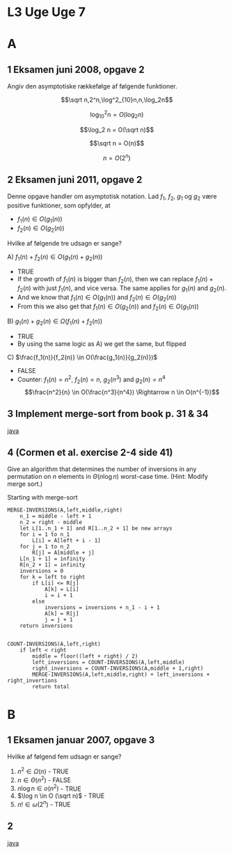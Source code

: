 # L3 Uge Uge 7

# A

## 1 Eksamen juni 2008, opgave 2

Angiv den asymptotiske rækkefølge af følgende funktioner.

$$\sqrt n,2^n,\log^2_{10}n,n,\log_2n$$

$$\log^2_{10} n = O(\log_2 n)$$

$$\log_2 n = O(\sqrt n)$$

$$\sqrt n = O(n)$$

$$n = O(2^n)$$

## 2 Eksamen juni 2011, opgave 2

Denne opgave handler om asymptotisk notation.
Lad $f_1$, $f_2$, $g_1$ og $g_2$ være positive funktioner, som opfylder, at
 - $f_1(n) \in O(g_1(n))$
 - $f_2(n) \in O(g_2(n))$

Hvilke af følgende tre udsagn er sange?

A) $f_1(n) + f_2(n) \in O(g_1(n) + g_2(n))$
- TRUE
- If the growth of $f_1(n)$ is bigger than $f_2(n)$, then we can replace $f_1(n) + f_2(n)$ with just $f_1(n)$, and vice versa. The same applies for $g_1(n)$ and $g_2(n)$.
- And we know that $f_1(n) \in O(g_1(n))$ and $f_2(n) \in O(g_2(n))$
- From this we also get that $f_1(n) \in O(g_2(n))$ and $f_2(n) \in O(g_1(n))$

B) $g_1(n) + g_2(n) \in \Omega (f_1(n) + f_2(n))$
- TRUE
- By using the same logic as A) we get the same, but flipped

C) $\frac{f_1(n)}{f_2(n)} \in O(\frac{g_1(n)}{g_2(n)})$
- FALSE
- Counter: $f_1(n) = n^2$, $f_2(n) = n$, $g_2(n^3)$ and $g_2(n) = n^4$
$$\frac{n^2}{n} \in O(\frac{n^3}{n^4}) \Rightarrow n \in O(n^{-1})$$

## 3 Implement merge-sort from book p. 31 & 34

[java](java/L3.java)

## 4 (Cormen et al. exercise 2-4 side 41)

Give an algorithm that determines the number of inversions in any permutation
on $n$ elements in $\Theta (n \log n)$ worst-case time. (Hint: Modify merge sort.)

Starting with merge-sort

```
MERGE-INVERSIONS(A,left,middle,right)
    n_1 = middle - left + 1
    n_2 = right - middle
    let L[1..n_1 + 1] and R[1..n_2 + 1] be new arrays
    for i = 1 to n_1
        L[i] = A[left + i - 1]
    for j = 1 to n_2
        R[j] = A[middle + j]
    L[n_1 + 1] = infinity
    R[n_2 + 1] = infinity
    inversions = 0
    for k = left to right
        if L[i] <= R[j]
            A[k] = L[i]
            i = i + 1
        else
            inversions = inversions + n_1 - i + 1
            A[k] = R[j]
            j = j + 1
    return inversions
    

COUNT-INVERSIONS(A,left,right)
    if left < right 
        middle = floor((left + right) / 2)
        left_inversions = COUNT-INVERSIONS(A,left,middle)
        right_inversions = COUNT-INVERSIONS(A,middle + 1,right)
        MERGE-INVERSIONS(A,left,middle,right) + left_inversions + right_invertions
        return total
```

# B

## 1 Eksamen januar 2007, opgave 3

Hvilke af følgend fem udsagn er sange?

1. $n^2 \in \Omega (n)$ - TRUE
2. $n \in \Theta (n^2)$ - FALSE
3. $n \log n \in o(n^2)$ - TRUE
4. $\log n \in O (\sqrt n)$ - TRUE
5. $n! \in \omega (2^n)$ - TRUE

## 2

[java](java/L3.java)